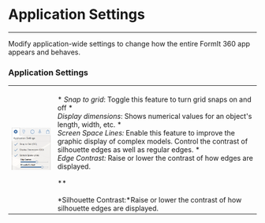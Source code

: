 # Application Settings

----

Modify application-wide settings to change how the entire FormIt 360 app appears and behaves.
 

### Application Settings

| | |
| ---- | ---- |
| ![](Images/GUID-BBCCE975-898B-4A08-9C7F-64577981470F-low.png)   |   <br>* *Snap to grid*: Toggle this feature to turn grid snaps on and off **<br>* *Display dimensions*: Shows numerical values for an object's length, width, etc. **<br>* *Screen Space Lines:* Enable this feature to improve the graphic display of complex models. Control the contrast of silhouette edges as well as regular edges. **<br>* *Edge Contrast:* Raise or lower the contrast of how edges are displayed. <br>    <br>    **<br>    <br>    *Silhouette Contrast:*Raise or lower the contrast of how silhouette edges are displayed.<br>  |

